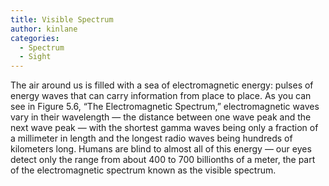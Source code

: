 ```yaml
---
title: Visible Spectrum
author: kinlane
categories:
  - Spectrum
  - Sight
---
```

The air around us is filled with a sea of electromagnetic energy: pulses of energy waves that can carry information from place to place. As you can see in Figure 5.6, “The Electromagnetic Spectrum,” electromagnetic waves vary in their wavelength — the distance between one wave peak and the next wave peak — with the shortest gamma waves being only a fraction of a millimeter in length and the longest radio waves being hundreds of kilometers long. Humans are blind to almost all of this energy — our eyes detect only the range from about 400 to 700 billionths of a meter, the part of the electromagnetic spectrum known as the visible spectrum.